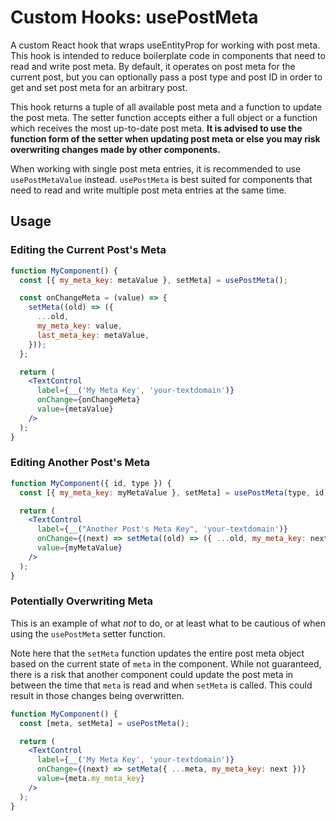 # Custom Hooks: usePostMeta

A custom React hook that wraps useEntityProp for working with post meta. This
hook is intended to reduce boilerplate code in components that need to read
and write post meta. By default, it operates on post meta for the current post,
but you can optionally pass a post type and post ID in order to get and set
post meta for an arbitrary post.

This hook returns a tuple of all available post meta and a function to update
the post meta. The setter function accepts either a full object or a function
which receives the most up-to-date post meta. **It is advised to use the
function form of the setter when updating post meta or else you may risk
overwriting changes made by other components.**

When working with single post meta entries, it is recommended to use
`usePostMetaValue` instead. `usePostMeta` is best suited for components that
need to read and write multiple post meta entries at the same time.

## Usage

### Editing the Current Post's Meta

```jsx
function MyComponent() {
  const [{ my_meta_key: metaValue }, setMeta] = usePostMeta();

  const onChangeMeta = (value) => {
    setMeta((old) => ({
      ...old,
      my_meta_key: value,
      last_meta_key: metaValue,
    }));
  };

  return (
    <TextControl
      label={__('My Meta Key', 'your-textdomain')}
      onChange={onChangeMeta}
      value={metaValue}
    />
  );
}
```

### Editing Another Post's Meta

```jsx
function MyComponent({ id, type }) {
  const [{ my_meta_key: myMetaValue }, setMeta] = usePostMeta(type, id);

  return (
    <TextControl
      label={__("Another Post's Meta Key", 'your-textdomain')}
      onChange={(next) => setMeta((old) => ({ ...old, my_meta_key: next }))}
      value={myMetaValue}
    />
  );
}
```

### Potentially Overwriting Meta

This is an example of what _not_ to do, or at least what to be cautious of when
using the `usePostMeta` setter function.

Note here that the `setMeta` function updates the entire post meta object based
on the current state of `meta` in the component. While not guaranteed, there is
a risk that another component could update the post meta in between the time
that `meta` is read and when `setMeta` is called. This could result in those
changes being overwritten.

```jsx
function MyComponent() {
  const [meta, setMeta] = usePostMeta();

  return (
    <TextControl
      label={__('My Meta Key', 'your-textdomain')}
      onChange={(next) => setMeta({ ...meta, my_meta_key: next })}
      value={meta.my_meta_key}
    />
  );
}
```
